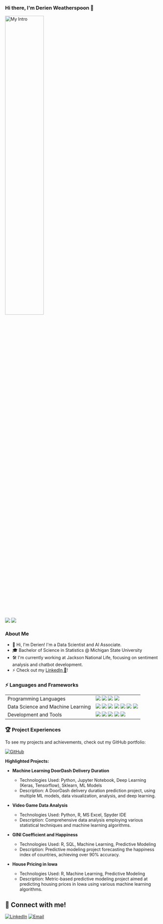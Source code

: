 ### Hi there, I'm Derien Weatherspoon 👋

<img src='https://media.licdn.com/dms/image/D5616AQGh1ob8JvtYMQ/profile-displaybackgroundimage-shrink_350_1400/0/1719090937681?e=1724889600&v=beta&t=M5rimIaWciZql6BxgT3ZcY-EZbvMwYLb_ukycEomWro' title='Derien Weatherspoon' width='50%' alt='My Intro' />

![](https://github.com/dweath411/stats/blob/master/generated/overview.svg)
![](https://github.com/dweath411/stats/blob/master/generated/languages.svg)

### About Me

- 👋 Hi, I'm Derien! I'm a Data Scientist and AI Associate.
- 🎓 Bachelor of Science in Statistics @ Michigan State University
- 🛠️ I'm currently working at Jackson National Life, focusing on sentiment analysis and chatbot development.
- ⚡ Check out my <a href="https://www.linkedin.com/in/derienweatherspoon/" target="_blank" rel="noreferrer noopener">LinkedIn 🔵</a>!

### ⚡ Languages and Frameworks
<table>
  <tr>
    <td>Programming Languages</td>
    <td>
      <img src="https://img.shields.io/badge/Python-3670A0?style=flat-square&logo=python&logoColor=ffdd54"/>
      <img src="https://img.shields.io/badge/R-%23276DC3.svg?style=flat-square&logo=r&logoColor=white"/>
      <img src="https://img.shields.io/badge/SQL-%2300f.svg?style=flat-square&logo=sqlite&logoColor=white"/>
      <img src="https://img.shields.io/badge/Julia-%231A1A1A.svg?style=flat-square&logo=julia&logoColor=white"/>
    </td>
  </tr>

  <tr>
    <td>Data Science and Machine Learning</td>
    <td>
      <img src="https://img.shields.io/badge/Sci--kit%20learn-%23F7931E.svg?style=flat-square&logo=scikit-learn&logoColor=white"/>
      <img src="https://img.shields.io/badge/TensorFlow-%23FF6F00.svg?style=flat-square&logo=tensorflow&logoColor=white"/>
      <img src="https://img.shields.io/badge/Keras-%23D00000.svg?style=flat-square&logo=keras&logoColor=white"/>
      <img src="https://img.shields.io/badge/NLP-%23000000.svg?style=flat-square&logo=python&logoColor=white"/>
      <img src="https://img.shields.io/badge/LLAMA--2-%232769AF.svg?style=flat-square&logo=llama&logoColor=white"/>
      <img src="https://img.shields.io/badge/XGBoost-%23FF6600.svg?style=flat-square&logo=xgboost&logoColor=white"/>
      <img src="https://img.shields.io/badge/Deep%20Learning-%23007ACC.svg?style=flat-square&logo=deeplearning&logoColor=white"/>
    </td>
  </tr>

  <tr>
    <td>Development and Tools</td>
    <td>
      <img src="https://img.shields.io/badge/Git-%23F05032.svg?style=flat-square&logo=git&logoColor=white"/>
      <img src="https://img.shields.io/badge/Azure%20Databricks-%230072C6.svg?style=flat-square&logo=databricks&logoColor=white"/>
      <img src="https://img.shields.io/badge/Apache%20Spark-%23E25A1C.svg?style=flat-square&logo=apache-spark&logoColor=white"/>
      <img src="https://img.shields.io/badge/Spyder%20IDE-%231E4C5C.svg?style=flat-square&logo=spyder-ide&logoColor=white"/>
       <img src="https://img.shields.io/badge/Jupyter-%23F37626.svg?style=flat-square&logo=jupyter&logoColor=white"/>
    </td>
  </tr>
  
</table>

### 🏆 Project Experiences

To see my projects and achievements, check out my GitHub portfolio:

[![GitHub](https://img.shields.io/badge/GitHub-Profile-181717?style=flat-square&logo=github&logoColor=white)](https://github.com/dweath411/Deriens-Project-Portfolio)

**Highlighted Projects:**

- **Machine Learning DoorDash Delivery Duration**
  - Technologies Used: Python, Jupyter Notebook, Deep Learning (Keras, Tensorflow), Sklearn, ML Models
  - Description: A DoorDash delivery duration prediction project, using multiple ML models, data visualization, analysis, and deep learning.

- **Video Game Data Analysis**
  - Technologies Used: Python, R, MS Excel, Spyder IDE
  - Description: Comprehensive data analysis employing various statistical techniques and machine learning algorithms.

- **GINI Coefficient and Happiness**
  - Technologies Used: R, SQL, Machine Learning, Predictive Modeling
  - Description: Predictive modeling project forecasting the happiness index of countries, achieving over 90% accuracy.

- **House Pricing in Iowa**
  - Technologies Used: R, Machine Learning, Predictive Modeling
  - Description: Metric-based predictive modeling project aimed at predicting housing prices in Iowa using various machine learning algorithms.

## 🤝 Connect with me!

[![LinkedIn](https://img.shields.io/badge/LinkedIn-%230077B5.svg?style=for-the-badge&logo=linkedin&logoColor=white)](https://www.linkedin.com/in/derienweatherspoon)
[![Email](https://img.shields.io/badge/Email-%23D14836.svg?style=for-the-badge&logo=gmail&logoColor=white)](mailto:djamesw411@gmail.com)
